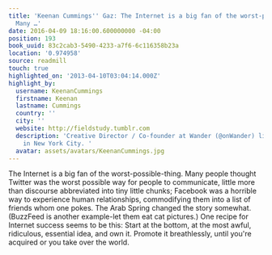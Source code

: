 ```yaml
---
title: 'Keenan Cummings'' Gaz: The Internet is a big fan of the worst-possible-thing.
  Many …'
date: 2016-04-09 18:16:00.600000000 -04:00
position: 193
book_uuid: 83c2cab3-5490-4233-a7f6-6c116358b23a
location: '0.974958'
source: readmill
touch: true
highlighted_on: '2013-04-10T03:04:14.000Z'
highlight_by:
  username: KeenanCummings
  firstname: Keenan
  lastname: Cummings
  country: ''
  city: ''
  website: http://fieldstudy.tumblr.com
  description: 'Creative Director / Co-founder at Wander (@onWander) living and working
    in New York City. '
  avatar: assets/avatars/KeenanCummings.jpg
---
```


The Internet is a big fan of the worst-possible-thing. Many people thought Twitter was the worst possible way for people to communicate, little more than discourse abbreviated into tiny little chunks; Facebook was a horrible way to experience human relationships, commodifying them into a list of friends whom one pokes. The Arab Spring changed the story somewhat. (BuzzFeed is another example-let them eat cat pictures.) One recipe for Internet success seems to be this: Start at the bottom, at the most awful, ridiculous, essential idea, and own it. Promote it breathlessly, until you're acquired or you take over the world.